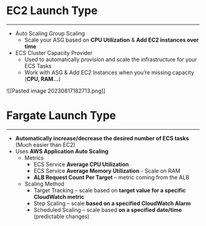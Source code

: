 # EC2 Launch Type
---

* Auto Scaling Group Scaling
	* Scale your ASG based on **CPU Utilization** & **Add EC2 instances over time**
* ECS Cluster Capacity Provider
	* Used to automatically provision and scale the infrastructure for your ECS Tasks
	* Work with ASG & Add EC2 Instances when you’re missing capacity (**CPU, RAM…**)

![[Pasted image 20230817182713.png]]

# Fargate Launch Type
---

* **Automatically increase/decrease the desired number of ECS tasks** (Much easier than EC2)
* Uses **AWS Application Auto Scaling**
	* Metrics
		* ECS Service **Average CPU Utilization**
		* ECS Service **Average Memory Utilization** - Scale on RAM
		* **ALB Request Count Per Target** – metric coming from the ALB
	* Scaling Method
		* Target Tracking – scale based on **target value for a specific CloudWatch metric**
		* Step Scaling – scale **based on a specified CloudWatch Alarm**
		* Scheduled Scaling – scale based **on a specified date/time** (predictable changes)